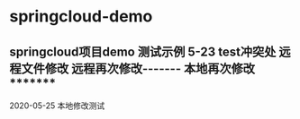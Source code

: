 # springcloud-demo
springcloud项目demo
测试示例
5-23
test冲突处
远程文件修改
远程再次修改-------
本地再次修改*******
--------------------------------
2020-05-25
本地修改测试